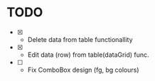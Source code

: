 # TODO
- [x] - Delete data from table functionallity
- [x] - Edit data (row) from table(dataGrid) func.
- [ ] - Fix ComboBox design (fg, bg colours)